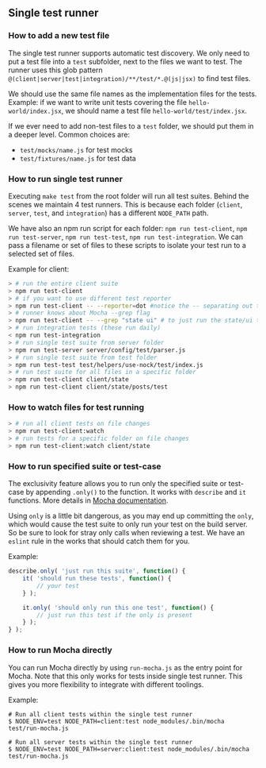 ## Single test runner

### How to add a new test file
The single test runner supports automatic test discovery. We only need to put a test file into a `test` subfolder, next to the files we want to test.
The runner uses this glob pattern `@(client|server|test|integration)/**/test/*.@(js|jsx)` to find test files.

We should use the same file names as the implementation files for the tests.
Example: if we want to write unit tests covering the file `hello-world/index.jsx`, we should name a test file `hello-world/test/index.jsx`.

If we ever need to add non-test files to a `test` folder, we should put them in a deeper level. Common choices are:

* `test/mocks/name.js` for test mocks
* `test/fixtures/name.js` for test data

### How to run single test runner

Executing `make test` from the root folder will run all test suites.
Behind the scenes we maintain 4 test runners. This is because each folder (`client`, `server`, `test`, and `integration`) has a different `NODE_PATH` path.

We have also an npm run script for each folder: `npm run test-client`, `npm run test-server`, `npm run test-test`, `npm run test-integration`.
We can pass a filename or set of files to these scripts to isolate your test run to a selected set of files.

Example for client:

```bash
> # run the entire client suite
> npm run test-client
> # if you want to use different test reporter
> npm run test-client -- --reporter=dot #notice the -- separating out the params to pass to the runner
> # runner knows about Mocha --grep flag
> npm run test-client -- --grep "state ui" # to just run the state/ui tests
> # run integration tests (these run daily)
< npm run test-integration
> # run single test suite from server folder
> npm run test-server server/config/test/parser.js
> # run single test suite from test folder
> npm run test-test test/helpers/use-nock/test/index.js
> # run test suite for all files in a specific folder
> npm run test-client client/state
> npm run test-client client/state/posts/test
```

### How to watch files for test running
```bash
> # run all client tests on file changes
> npm run test-client:watch
> # run tests for a specific folder on file changes
> npm run test-client:watch client/state
```

### How to run specified suite or test-case

The exclusivity feature allows you to run only the specified suite or test-case by appending `.only()` to the function.
It works with `describe` and `it` functions. More details in [Mocha documentation](https://mochajs.org/#exclusive-tests).

Using `only` is a little bit dangerous, as you may end up committing the `only`, which would cause the test suite to only run your test on the build server. So be sure to look for stray only calls when reviewing a test. We have an `eslint` rule in the works that should catch them for you.

Example:

```js
describe.only( 'just run this suite', function() {
	it( 'should run these tests', function() {
		// your test
	} );

	it.only( 'should only run this one test', function() {
		// just run this test if the only is present
	} );
} );
```

### How to run Mocha directly

You can run Mocha directly by using `run-mocha.js` as the entry point for Mocha. Note that this only works for tests 
inside single test runner. This gives you more flexibility to integrate with different toolings.

Example:
```shell
# Run all client tests within the single test runner
$ NODE_ENV=test NODE_PATH=client:test node_modules/.bin/mocha test/run-mocha.js 

# Run all server tests within the single test runner
$ NODE_ENV=test NODE_PATH=server:client:test node_modules/.bin/mocha test/run-mocha.js
```
